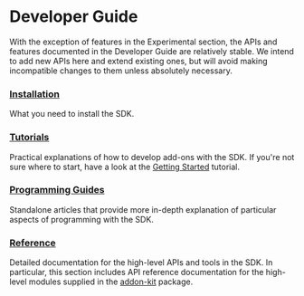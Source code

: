 <!-- This Source Code Form is subject to the terms of the Mozilla Public
   - License, v. 2.0. If a copy of the MPL was not distributed with this
   - file, You can obtain one at http://mozilla.org/MPL/2.0/. -->

# Developer Guide #

With the exception of features in the Experimental section, the APIs and
features documented in the Developer Guide are relatively stable.  We intend
to add new APIs here and extend existing ones, but will avoid making
incompatible changes to them unless absolutely necessary.

### [Installation](dev-guide/addon-development/installation.html) ###
What you need to install the SDK.

### [Tutorials](dev-guide/addon-development/tutorials.html) ###
Practical explanations of how to develop add-ons with the SDK. If you're not
sure where to start, have a look at the [Getting
 Started](dev-guide/addon-development/getting-started.html) tutorial.

### [Programming Guides](dev-guide/addon-development/guides.html) ###
Standalone articles that provide more in-depth explanation of particular
aspects of programming with the SDK.

### [Reference](dev-guide/addon-development/reference.html) ###
Detailed documentation for the high-level APIs and tools in the SDK. In
particular, this section includes API reference documentation for the
high-level modules supplied in the
[addon-kit](packages/addon-kit/addon-kit.html) package.
